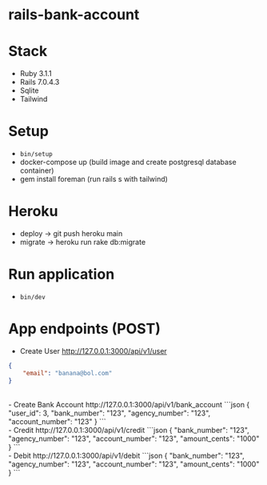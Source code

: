 # rails-bank-account

# Stack
- Ruby 3.1.1
- Rails 7.0.4.3
- Sqlite
- Tailwind

# Setup
- `bin/setup`
- docker-compose up (build image and create postgresql database container)
- gem install foreman (run rails s with tailwind)

# Heroku
- deploy -> git push heroku main
- migrate -> heroku run rake db:migrate

# Run application
- `bin/dev`

# App endpoints (POST)
- Create User
http://127.0.0.1:3000/api/v1/user
```json
{
    "email": "banana@bol.com"
}
```
<br>
- Create Bank Account
http://127.0.0.1:3000/api/v1/bank_account
```json
{
    "user_id": 3,
    "bank_number": "123",
    "agency_number": "123",
    "account_number": "123"
}
```
<br>
- Credit
http://127.0.0.1:3000/api/v1/credit
```json
{
    "bank_number": "123",
    "agency_number": "123",
    "account_number": "123",
    "amount_cents": "1000"
}
```
<br>
- Debit
http://127.0.0.1:3000/api/v1/debit
```json
{
    "bank_number": "123",
    "agency_number": "123",
    "account_number": "123",
    "amount_cents": "1000"
}
```
